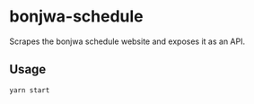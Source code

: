 # bonjwa-schedule
Scrapes the bonjwa schedule website and exposes it as an API.

## Usage
```
yarn start
```
